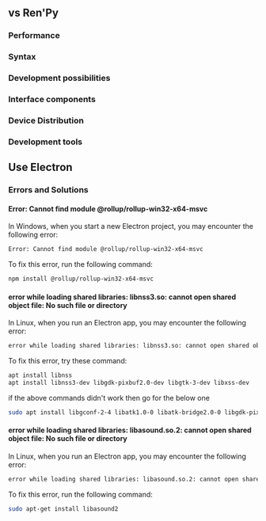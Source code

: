 ## vs Ren'Py

### Performance

### Syntax

### Development possibilities

### Interface components

### Device Distribution

### Development tools

## Use Electron

### Errors and Solutions

#### Error: Cannot find module @rollup/rollup-win32-x64-msvc

In Windows, when you start a new Electron project, you may encounter the following error:

```bash
Error: Cannot find module @rollup/rollup-win32-x64-msvc
```

To fix this error, run the following command:

```bash
npm install @rollup/rollup-win32-x64-msvc

```

#### error while loading shared libraries: libnss3.so: cannot open shared object file: No such file or directory

In Linux, when you run an Electron app, you may encounter the following error:

```bash
error while loading shared libraries: libnss3.so: cannot open shared object file: No such file or directory
```

To fix this error, try these command:

```bash
apt install libnss
apt install libnss3-dev libgdk-pixbuf2.0-dev libgtk-3-dev libxss-dev

```

if the above commands didn't work then go for the below one

```bash
sudo apt install libgconf-2-4 libatk1.0-0 libatk-bridge2.0-0 libgdk-pixbuf2.0-0 libgtk-3-0 libgbm-dev libnss3-dev libxss-dev

```

#### error while loading shared libraries: libasound.so.2: cannot open shared object file: No such file or directory

In Linux, when you run an Electron app, you may encounter the following error:

```bash
error while loading shared libraries: libasound.so.2: cannot open shared object file: No such file or directory
```

To fix this error, run the following command:

```bash
sudo apt-get install libasound2

```
